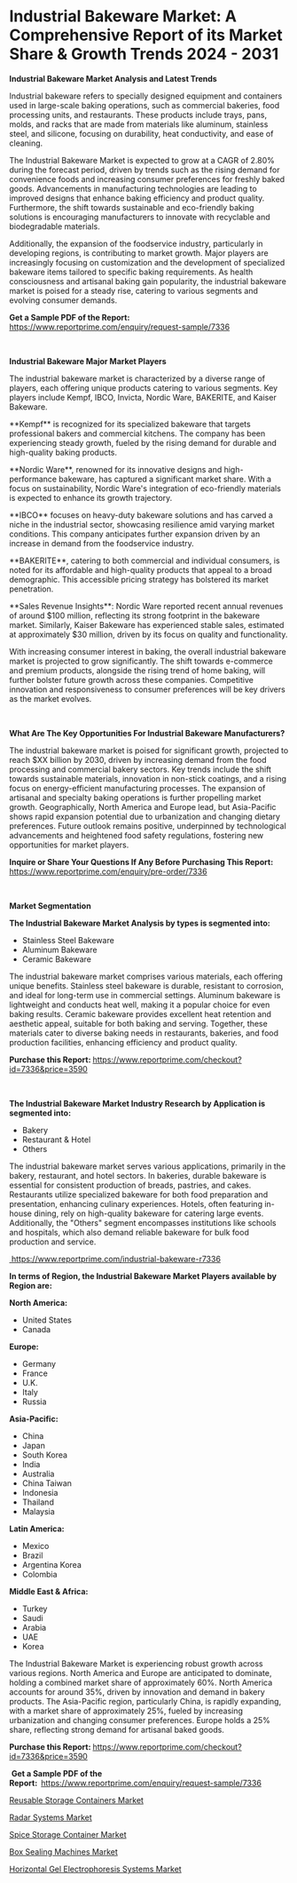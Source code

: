 <p><h1>Industrial Bakeware Market: A Comprehensive Report of its Market Share & Growth Trends 2024 - 2031</h1></p><p><strong>Industrial Bakeware Market Analysis and Latest Trends</strong></p>
<p><p>Industrial bakeware refers to specially designed equipment and containers used in large-scale baking operations, such as commercial bakeries, food processing units, and restaurants. These products include trays, pans, molds, and racks that are made from materials like aluminum, stainless steel, and silicone, focusing on durability, heat conductivity, and ease of cleaning.</p><p>The Industrial Bakeware Market is expected to grow at a CAGR of 2.80% during the forecast period, driven by trends such as the rising demand for convenience foods and increasing consumer preferences for freshly baked goods. Advancements in manufacturing technologies are leading to improved designs that enhance baking efficiency and product quality. Furthermore, the shift towards sustainable and eco-friendly baking solutions is encouraging manufacturers to innovate with recyclable and biodegradable materials.</p><p>Additionally, the expansion of the foodservice industry, particularly in developing regions, is contributing to market growth. Major players are increasingly focusing on customization and the development of specialized bakeware items tailored to specific baking requirements. As health consciousness and artisanal baking gain popularity, the industrial bakeware market is poised for a steady rise, catering to various segments and evolving consumer demands.</p></p>
<p><strong>Get a Sample PDF of the Report:&nbsp;</strong> <a href="https://www.reportprime.com/enquiry/request-sample/7336?utm_campaign=32&utm_medium=2&utm_source=Github&utm_content=ia&utm_term=25112024&utm_id=industrial-bakeware">https://www.reportprime.com/enquiry/request-sample/7336</a></p>
<p>&nbsp;</p>
<p><strong>Industrial Bakeware Major Market Players</strong></p>
<p><p>The industrial bakeware market is characterized by a diverse range of players, each offering unique products catering to various segments. Key players include Kempf, IBCO, Invicta, Nordic Ware, BAKERITE, and Kaiser Bakeware. </p><p>**Kempf** is recognized for its specialized bakeware that targets professional bakers and commercial kitchens. The company has been experiencing steady growth, fueled by the rising demand for durable and high-quality baking products. </p><p>**Nordic Ware**, renowned for its innovative designs and high-performance bakeware, has captured a significant market share. With a focus on sustainability, Nordic Ware's integration of eco-friendly materials is expected to enhance its growth trajectory. </p><p>**IBCO** focuses on heavy-duty bakeware solutions and has carved a niche in the industrial sector, showcasing resilience amid varying market conditions. This company anticipates further expansion driven by an increase in demand from the foodservice industry.</p><p>**BAKERITE**, catering to both commercial and individual consumers, is noted for its affordable and high-quality products that appeal to a broad demographic. This accessible pricing strategy has bolstered its market penetration.</p><p>**Sales Revenue Insights**: Nordic Ware reported recent annual revenues of around $100 million, reflecting its strong footprint in the bakeware market. Similarly, Kaiser Bakeware has experienced stable sales, estimated at approximately $30 million, driven by its focus on quality and functionality.</p><p>With increasing consumer interest in baking, the overall industrial bakeware market is projected to grow significantly. The shift towards e-commerce and premium products, alongside the rising trend of home baking, will further bolster future growth across these companies. Competitive innovation and responsiveness to consumer preferences will be key drivers as the market evolves.</p></p>
<p>&nbsp;</p>
<p><strong>What Are The Key Opportunities For Industrial Bakeware Manufacturers?</strong></p>
<p><p>The industrial bakeware market is poised for significant growth, projected to reach $XX billion by 2030, driven by increasing demand from the food processing and commercial bakery sectors. Key trends include the shift towards sustainable materials, innovation in non-stick coatings, and a rising focus on energy-efficient manufacturing processes. The expansion of artisanal and specialty baking operations is further propelling market growth. Geographically, North America and Europe lead, but Asia-Pacific shows rapid expansion potential due to urbanization and changing dietary preferences. Future outlook remains positive, underpinned by technological advancements and heightened food safety regulations, fostering new opportunities for market players.</p></p>
<p><strong>Inquire or Share Your Questions If Any Before Purchasing This Report:</strong> <a href="https://www.reportprime.com/enquiry/pre-order/7336?utm_campaign=32&utm_medium=2&utm_source=Github&utm_content=ia&utm_term=25112024&utm_id=industrial-bakeware">https://www.reportprime.com/enquiry/pre-order/7336</a></p>
<p>&nbsp;</p>
<p><strong>Market Segmentation</strong></p>
<p><strong>The Industrial Bakeware Market Analysis by types is segmented into:</strong></p>
<p><ul><li>Stainless Steel Bakeware</li><li>Aluminum Bakeware</li><li>Ceramic Bakeware</li></ul></p>
<p><p>The industrial bakeware market comprises various materials, each offering unique benefits. Stainless steel bakeware is durable, resistant to corrosion, and ideal for long-term use in commercial settings. Aluminum bakeware is lightweight and conducts heat well, making it a popular choice for even baking results. Ceramic bakeware provides excellent heat retention and aesthetic appeal, suitable for both baking and serving. Together, these materials cater to diverse baking needs in restaurants, bakeries, and food production facilities, enhancing efficiency and product quality.</p></p>
<p><strong>Purchase this Report:&nbsp;</strong><a href="https://www.reportprime.com/checkout?id=7336&price=3590&utm_campaign=32&utm_medium=2&utm_source=Github&utm_content=ia&utm_term=25112024&utm_id=industrial-bakeware">https://www.reportprime.com/checkout?id=7336&price=3590</a></p>
<p>&nbsp;</p>
<p><strong>The Industrial Bakeware Market Industry Research by Application is segmented into:</strong></p>
<p><ul><li>Bakery</li><li>Restaurant & Hotel</li><li>Others</li></ul></p>
<p><p>The industrial bakeware market serves various applications, primarily in the bakery, restaurant, and hotel sectors. In bakeries, durable bakeware is essential for consistent production of breads, pastries, and cakes. Restaurants utilize specialized bakeware for both food preparation and presentation, enhancing culinary experiences. Hotels, often featuring in-house dining, rely on high-quality bakeware for catering large events. Additionally, the "Others" segment encompasses institutions like schools and hospitals, which also demand reliable bakeware for bulk food production and service.</p></p>
<p><a href="https://www.reportprime.com/industrial-bakeware-r7336?utm_campaign=32&utm_medium=2&utm_source=Github&utm_content=ia&utm_term=25112024&utm_id=industrial-bakeware">&nbsp;https://www.reportprime.com/industrial-bakeware-r7336</a></p>
<p><strong>In terms of Region, the Industrial Bakeware Market Players available by Region are:</strong></p>
<p>
    <p> <strong> North America: </strong>
        <ul>
            <li>United States</li>
            <li>Canada</li>
        </ul>
        </p> 
    <p> <strong> Europe: </strong>
        <ul>
            <li>Germany</li>
            <li>France</li>
            <li>U.K.</li>
            <li>Italy</li>
            <li>Russia</li>
        </ul>
        </p> 
    <p> <strong> Asia-Pacific: </strong>
        <ul>
            <li>China</li>
            <li>Japan</li>
            <li>South Korea</li>
            <li>India</li>
            <li>Australia</li>
            <li>China Taiwan</li>
            <li>Indonesia</li>
            <li>Thailand</li>
            <li>Malaysia</li>
        </ul>
        </p> 
    <p> <strong> Latin America: </strong>
        <ul>
            <li>Mexico</li>
            <li>Brazil</li>
            <li>Argentina Korea</li>
            <li>Colombia</li>
        </ul>
        </p> 
    <p> <strong> Middle East & Africa: </strong>
        <ul>
            <li>Turkey</li>
            <li>Saudi</li>
            <li>Arabia</li>
            <li>UAE</li>
            <li>Korea</li>
        </ul>
    </p>
    </p>
<p><p>The Industrial Bakeware Market is experiencing robust growth across various regions. North America and Europe are anticipated to dominate, holding a combined market share of approximately 60%. North America accounts for around 35%, driven by innovation and demand in bakery products. The Asia-Pacific region, particularly China, is rapidly expanding, with a market share of approximately 25%, fueled by increasing urbanization and changing consumer preferences. Europe holds a 25% share, reflecting strong demand for artisanal baked goods.</p></p>
<p><strong>Purchase this Report: </strong><a href="https://www.reportprime.com/checkout?id=7336&price=3590&utm_campaign=32&utm_medium=2&utm_source=Github&utm_content=ia&utm_term=25112024&utm_id=industrial-bakeware">https://www.reportprime.com/checkout?id=7336&price=3590</a></p>
<p>&nbsp;<strong>Get a Sample PDF of the Report:&nbsp;&nbsp;</strong><a href="https://www.reportprime.com/enquiry/request-sample/7336?utm_campaign=32&utm_medium=2&utm_source=Github&utm_content=ia&utm_term=25112024&utm_id=industrial-bakeware">https://www.reportprime.com/enquiry/request-sample/7336</a></p>
<p><strong></strong></p>
<p><p><a href="https://www.linkedin.com/pulse/reusable-storage-containers-market-trends-strategic-insights-bke2e?utm_campaign=32&utm_medium=2&utm_source=Github&utm_content=ia&utm_term=25112024&utm_id=industrial-bakeware">Reusable Storage Containers Market</a></p><p><a href="https://github.com/ashepherd82/Market-Research-Report-List-6/blob/main/radar-systems-market.md?utm_campaign=32&utm_medium=2&utm_source=Github&utm_content=ia&utm_term=25112024&utm_id=industrial-bakeware">Radar Systems Market</a></p><p><a href="https://www.linkedin.com/pulse/spice-storage-container-market-drivers-challenges-forecast-x6dme?utm_campaign=32&utm_medium=2&utm_source=Github&utm_content=ia&utm_term=25112024&utm_id=industrial-bakeware">Spice Storage Container Market</a></p><p><a href="https://github.com/JakirUddin651/Market-Research-Report-List-1/blob/main/box-sealing-machines-market.md?utm_campaign=32&utm_medium=2&utm_source=Github&utm_content=ia&utm_term=25112024&utm_id=industrial-bakeware">Box Sealing Machines Market</a></p><p><a href="https://issuu.com/reportprime-2/docs/horizontal-gel-electrophoresis-syst_00a54c4eb99e27?utm_campaign=32&utm_medium=2&utm_source=Github&utm_content=ia&utm_term=25112024&utm_id=industrial-bakeware">Horizontal Gel Electrophoresis Systems Market</a></p></p>